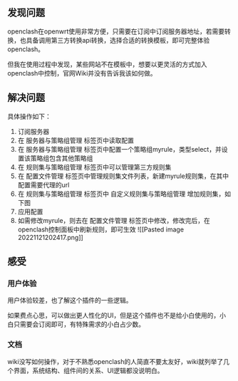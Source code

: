 ## 发现问题

openclash在openwrt使用非常方便，只需要在订阅中订阅服务器地址，若需要转换，也具备调用第三方转换api转换，选择合适的转换模板，即可完整体验openclash。

但我在使用过程中发现，某些网站不在模板中，想要以更灵活的方式加入openclash中控制，官网Wiki并没有告诉我该如何做。

## 解决问题

具体操作如下：

1.  订阅服务器
2.  在 服务器与策略组管理 标签页中读取配置
3.  在 服务器与策略组管理 标签页中配置一个策略组myrule，类型select，并设置该策略组包含其他策略组
4.  在 规则集与策略组管理 标签页中可以管理第三方规则集
5.  在 配置文件管理 标签页中管理规则集文件列表，新建myrule规则集，在其中配置需要代理的url
6.  在 规则集与策略组管理 标签页中 自定义规则集与策略组管理 增加规则集，如下图
7. 应用配置
9.  如需修改myrule，则去在 配置文件管理 标签页中修改，修改完后，在openclash控制面板中刷新规则，即可生效
![[Pasted image 20221121202417.png]]
## 感受

### 用户体验

用户体验较差，也了解这个插件的一些逻辑。

如果费点心思，可以做出更人性化的UI，但是这个插件也不是给小白使用的，小白只需要会订阅即可，有特殊需求的小白占少数。

### 文档

wiki没写如何操作，对于不熟悉openclash的人简直不要太友好，wiki就列举了几个界面，系统结构、组件间的关系、UI逻辑都没说明白。